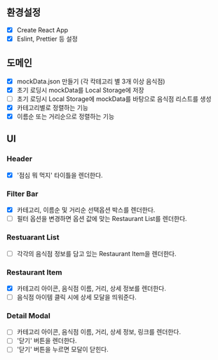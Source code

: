 ## 환경설정

- [x] Create React App
- [x] Eslint, Prettier 등 설정

## 도메인

- [x] mockData.json 만들기 (각 칵테고리 별 3개 이상 음식점)
- [x] 초기 로딩시 mockData를 Local Storage에 저장
- [ ] 초기 로딩시 Local Storage에 mockData를 바탕으로 음식점 리스트를 생성
- [x] 카테고리별로 정렬하는 기능
- [x] 이름순 또는 거리순으로 정렬하는 기능

## UI

### Header

- [x] '점심 뭐 먹지' 타이틀을 렌더한다.

### Filter Bar

- [x] 카테고리, 이름순 및 거리순 선택옵션 박스를 렌더한다.
- [ ] 필터 옵션을 변경하면 옵션 값에 맞는 Restaurant List를 렌더한다.

### Restuarant List

- [ ] 각각의 음식점 정보를 담고 있는 Restaurant Item을 렌더한다.

### Restaurant Item

- [x] 카테고리 아이콘, 음식점 이름, 거리, 상세 정보를 렌더한다.
- [ ] 음식점 아이템 클릭 시에 상세 모달을 띄워준다.

### Detail Modal

- [ ] 카테고리 아이콘, 음식점 이름, 거리, 상세 정보, 링크를 렌더한다.
- [ ] '닫기' 버튼을 렌더한다.
- [ ] '닫기' 버튼을 누르면 모달이 닫힌다.
